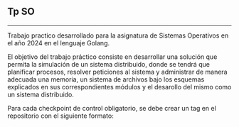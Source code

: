 ## Tp SO
---- 
Trabajo practico desarrollado para la asignatura de Sistemas Operativos en el año 2024 en el lenguaje Golang. 

El objetivo del trabajo práctico consiste en desarrollar una solución que permita la simulación de un sistema distribuido, donde se tendrá que planificar procesos, resolver peticiones al sistema y administrar de manera adecuada una memoria, un sistema de archivos bajo los esquemas explicados en sus correspondientes módulos y el desarollo del mismo como un sistema distribuido.

Para cada checkpoint de control obligatorio, se debe crear un tag en el
repositorio con el siguiente formato:
